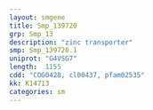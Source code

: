 ```yaml
---
layout: smgene
title: Smp_139720
grp: Smp_13
description: "zinc transporter"
smp: Smp_139720.1
uniprot: "G4VSG7"
length:  1155
cdd: "COG0428, cl00437, pfam02535"
kk: K14713
categories: sm
---
```

